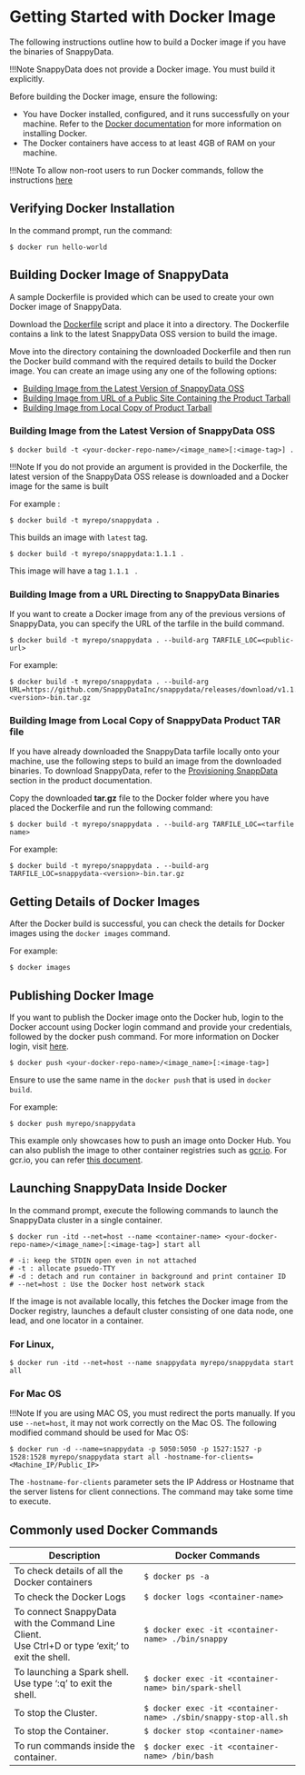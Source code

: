 <a id="getting-started-with-docker-image"></a>
# Getting Started with Docker Image

The following instructions outline how to build a Docker image if you have the binaries of SnappyData.</br>

!!!Note
	SnappyData does not provide a Docker image. You must build it explicitly.

Before building the Docker image, ensure the following:

*	You have Docker installed, configured, and it runs successfully on your machine. Refer to the [Docker documentation](http://docs.docker.com/installation) for more information on installing Docker.
*	The Docker containers have access to at least 4GB of RAM on your machine.

!!!Note
	To allow non-root users to run Docker commands, follow the instructions [here](https://docs.docker.com/install/linux/linux-postinstall)

## Verifying Docker Installation</br> 
In the command prompt, run the command:

```pre
$ docker run hello-world

```

<a id="build-your-docker"></a>
## Building Docker Image of SnappyData</br>

A sample Dockerfile is provided which can be used to create your own Docker image of SnappyData.

Download the [Dockerfile](https://github.com/SnappyDataInc/snappy-cloud-tools/blob/master/docker/Dockerfile) script and place it into a directory. The Dockerfile contains a link to the latest SnappyData OSS version to build the image. 

Move into the directory containing the downloaded Dockerfile and then run the Docker build command with the required details to build the Docker image. You can create an image using any one of the following options:

*	[Building Image from the Latest Version of SnappyData OSS](#builddockerimagesnappy)
*	[Building Image from URL of a Public Site Containing the Product Tarball](#builddockerurl)
*	[Building Image from Local Copy of Product Tarball](#builddockerimageslocal)


<a id="builddockerimagesnappy"></a>
### Building Image from the Latest Version of SnappyData OSS

```
$ docker build -t <your-docker-repo-name>/<image_name>[:<image-tag>] .
```

!!!Note
	If you do not provide an argument is provided in the Dockerfile, the latest version of the SnappyData OSS release is downloaded and a Docker image for the same is built

For example :

```
$ docker build -t myrepo/snappydata . 
```

This builds an image with `latest` tag.

```
$ docker build -t myrepo/snappydata:1.1.1 . 
```

This image will have a tag `1.1.1 ` .

<a id="builddockerurl"></a>
### Building Image from a URL Directing to SnappyData Binaries

If you want to create a Docker image from any of the previous versions of SnappyData, you can specify the URL of the tarfile in the build command.


```
$ docker build -t myrepo/snappydata . --build-arg TARFILE_LOC=<public-url>

```

For example:

```
$ docker build -t myrepo/snappydata . --build-arg URL=https://github.com/SnappyDataInc/snappydata/releases/download/v1.1.1/snappydata-<version>-bin.tar.gz
```

<a id="builddockerimageslocal"></a>
### Building Image from Local Copy of SnappyData Product TAR file 

If you have already downloaded the SnappyData tarfile locally onto your machine, use the following steps to build an image from the downloaded binaries. To download SnappyData, refer to the [Provisioning SnappData](https://snappydatainc.github.io/snappydata/install/) section in the product documentation.

Copy the downloaded **tar.gz** file to the Docker folder where you have placed the Dockerfile and run the following command:

```
$ docker build -t myrepo/snappydata . --build-arg TARFILE_LOC=<tarfile name>

```

For example:

```
$ docker build -t myrepo/snappydata . --build-arg TARFILE_LOC=snappydata-<version>-bin.tar.gz
```


## Getting Details of Docker Images

After the Docker build is successful, you can check the details for Docker images using the `docker images` command.

For example:

```
$ docker images

```

## Publishing Docker Image

If you want to publish the Docker image onto the Docker hub, login to the Docker account using Docker login command and provide your credentials, followed by the docker push command. For more information on Docker login, visit [here](https://docs.docker.com/engine/reference/commandline/login).

```
$ docker push <your-docker-repo-name>/<image_name>[:<image-tag>]
```
Ensure to use the same name in the `docker push` that is used in `docker build`.

For example:

```
$ docker push myrepo/snappydata
```
This example only showcases how to push an image onto Docker Hub. You can also publish the image to other container registries such as [gcr.io](http://gcr.io). For gcr.io, you can refer [this document](https://cloud.google.com/container-registry/docs/pushing-and-pulling).

## Launching SnappyData Inside Docker

In the command prompt, execute the following commands to launch the SnappyData cluster in a single container.

```
$ docker run -itd --net=host --name <container-name> <your-docker-repo-name>/<image_name>[:<image-tag>] start all

# -i: keep the STDIN open even in not attached
# -t : allocate psuedo-TTY 
# -d : detach and run container in background and print container ID
# --net=host : Use the Docker host network stack
```

If the image is not available locally, this fetches the Docker image from the Docker registry, launches a default cluster consisting of one data node, one lead, and one locator in a container.

### For Linux,

```
$ docker run -itd --net=host --name snappydata myrepo/snappydata start all

```

### For Mac OS

!!!Note
	If you are using MAC OS, you must redirect the ports manually. If you use `--net=host`, it may not work correctly on the Mac OS. The following modified command should be used for Mac OS:

```
$ docker run -d --name=snappydata -p 5050:5050 -p 1527:1527 -p 1528:1528 myrepo/snappydata start all -hostname-for-clients=<Machine_IP/Public_IP>
```

The `-hostname-for-clients` parameter sets the IP Address or Hostname that the server listens for client connections. The command may take some time to execute.


## Commonly used Docker Commands

| Description| Docker Commands |
|--------|--------|
|      To check details of all the Docker containers  |     `$ docker ps -a `  |
|      To check the Docker Logs  |     `$ docker logs <container-name>`   |
|      To connect SnappyData with the Command Line Client. <br>Use Ctrl+D or type ‘exit;’ to exit the shell.  |     `$ docker exec -it <container-name> ./bin/snappy`   |
|     To launching a Spark shell. <br>Use type ‘:q’ to exit the shell. |     `$ docker exec -it <container-name> bin/spark-shell `  |
|      To stop the Cluster.  |     `$ docker exec -it <container-name> ./sbin/snappy-stop-all.sh `  |
|      To stop the Container.  |     `$ docker stop <container-name> ` |
|      To run commands inside the container. |     `$ docker exec -it <container-name> /bin/bash`  |





